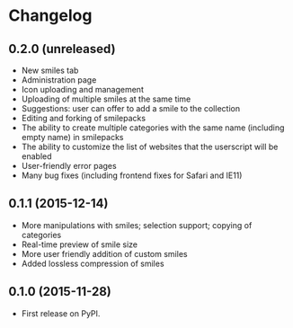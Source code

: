 # Changelog


## 0.2.0 (unreleased)

* New smiles tab
* Administration page
* Icon uploading and management
* Uploading of multiple smiles at the same time
* Suggestions: user can offer to add a smile to the collection
* Editing and forking of smilepacks
* The ability to create multiple categories with the same name (including empty name) in smilepacks
* The ability to customize the list of websites that the userscript will be enabled
* User-friendly error pages
* Many bug fixes (including frontend fixes for Safari and IE11)


## 0.1.1 (2015-12-14)

* More manipulations with smiles; selection support; copying of categories
* Real-time preview of smile size
* More user friendly addition of custom smiles
* Added lossless compression of smiles


## 0.1.0 (2015-11-28)

* First release on PyPI.
